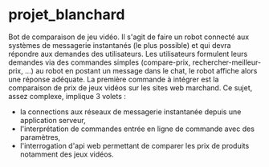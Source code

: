 # projet_blanchard
Bot de comparaison de jeu vidéo.
Il s'agit de faire un robot connecté aux systèmes de messagerie instantanés (le plus possible) et qui devra répondre aux demandes des utilisateurs. Les utilisateurs formulent leurs demandes via des commandes simples (compare-prix, rechercher-meilleur-prix, ...) au robot en postant un message dans le chat, le robot affiche alors une réponse adéquate. La première commande à intégrer est la comparaison de prix de jeux vidéos sur les sites web marchand.
Ce sujet, assez complexe, implique 3 volets : 
- la connections aux réseaux de messagerie instantanée depuis une application serveur,
- l'interprétation de commandes entrée en ligne de commande avec des paramètres, 
- l'interrogation d'api web permettant de comparer les prix de produits notamment des jeux vidéos.
